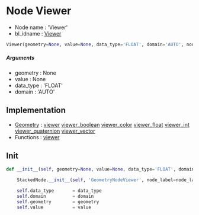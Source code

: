 # Node Viewer

- Node name : 'Viewer'
- bl_idname : [Viewer](https://docs.blender.org/api/current/bpy.types.Viewer.html)


``` python
Viewer(geometry=None, value=None, data_type='FLOAT', domain='AUTO', node_label=None, node_color=None)
```
##### Arguments

- geometry : None
- value : None
- data_type : 'FLOAT'
- domain : 'AUTO'

## Implementation

- [Geometry](/docs/GeoNodes/Geometry.md) : [viewer](/docs/GeoNodes/Geometry.md#viewer) [viewer_boolean](/docs/GeoNodes/Geometry.md#viewer_boolean) [viewer_color](/docs/GeoNodes/Geometry.md#viewer_color) [viewer_float](/docs/GeoNodes/Geometry.md#viewer_float) [viewer_int](/docs/GeoNodes/Geometry.md#viewer_int) [viewer_quaternion](/docs/GeoNodes/Geometry.md#viewer_quaternion) [viewer_vector](/docs/GeoNodes/Geometry.md#viewer_vector)
- Functions : [viewer](/docs/GeoNodes/GeoNodes.md#viewer)

## Init

``` python
def __init__(self, geometry=None, value=None, data_type='FLOAT', domain='AUTO', node_label=None, node_color=None):

    StackedNode.__init__(self, 'GeometryNodeViewer', node_label=node_label, node_color=node_color)

    self.data_type       = data_type
    self.domain          = domain
    self.geometry        = geometry
    self.value           = value
```
